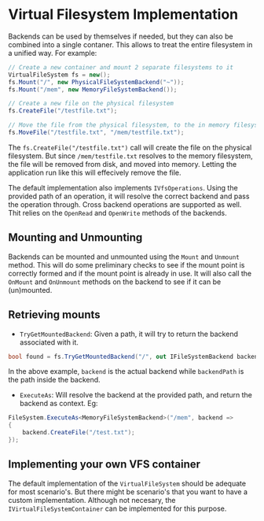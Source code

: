 # Virtual Filesystem Implementation

Backends can be used by themselves if needed, but they can also be combined into a single contaner. This allows to
treat the entire filesystem in a unified way. For example:

```csharp
// Create a new container and mount 2 separate filesystems to it
VirtualFileSystem fs = new();
fs.Mount("/", new PhysicalFileSystemBackend("~"));
fs.Mount("/mem", new MemoryFileSystemBackend());

// Create a new file on the physical filesystem
fs.CreateFile("/testfile.txt");

// Move the file from the physical filesystem, to the in memory filesystem
fs.MoveFile("/testfile.txt", "/mem/testfile.txt");
```

The `fs.CreateFile("/testfile.txt")` call will create the file on the physical filesystem. But since `/mem/testfile.txt`
resolves to the memory filesystem, the file will be removed from disk, and moved into memory. Letting the application
run like this will effecively remove the file.

The default implementation also implements `IVfsOperations`. Using the provided path of an operation, it will resolve
the correct backend and pass the operation through. Cross backend operations are supported as well. Thit relies
on the `OpenRead` and `OpenWrite` methods of the backends.

## Mounting and Unmounting

Backends can be mounted and unmounted using the `Mount` and `Unmount` method. This will do some preliminary checks
to see if the mount point is correctly formed and if the mount point is already in use. It will also call the
`OnMount` and `OnUnmount` methods on the backend to see if it can be (un)mounted.

## Retrieving mounts

* `TryGetMountedBackend`: Given a path, it will try to return the backend associated with it.

```csharp
bool found = fs.TryGetMountedBackend("/", out IFileSystemBackend backend, out VPath backendPath);
```

In the above example, `backend` is the actual backend while `backendPath` is the path inside the backend.

* `ExecuteAs`: Will resolve the backend at the provided path, and return the backend as context. Eg:

```csharp
FileSystem.ExecuteAs<MemoryFileSystemBackend>("/mem", backend =>
{
    backend.CreateFile("/test.txt");
});
```

## Implementing your own VFS container

The default implementation of the `VirtualFileSystem` should be adequate for most scenario's. But there might be
scenario's that you want to have a custom implementation. Although not necesary, the `IVirtualFileSystemContainer` can
be implemented for this purpose.

